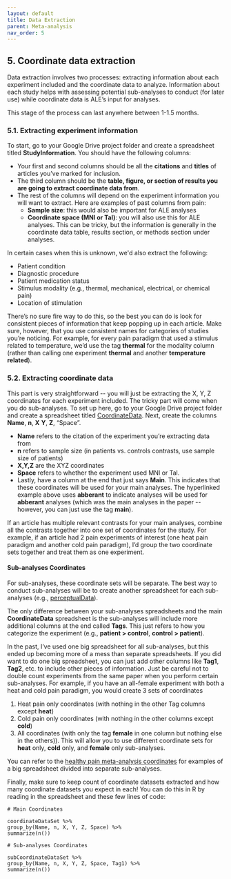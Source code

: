 ```yaml
---
layout: default
title: Data Extraction
parent: Meta-analysis
nav_order: 5
---
```


## 5. Coordinate data extraction
Data extraction involves two processes: extracting information about each experiment included and the coordinate data to analyze. Information about each study helps with assessing potential sub-analyses to conduct (for later use) while coordinate data is ALE’s input for analyses.

This stage of the process can last anywhere between 1-1.5 months.

### 5.1. Extracting experiment information
To start, go to your Google Drive project folder and create a spreadsheet titled **StudyInformation**. You should have the following columns:
  * Your first and second columns should be all the **citations** and **titles** of articles you’ve marked for inclusion.
  * The third column should be the **table, figure, or section of results you are going to extract coordinate data from**.
  * The rest of the columns will depend on the experiment information you will want to extract. Here are examples of past columns from pain:
    * **Sample size**: this would also be important for ALE analyses
    * **Coordinate space (MNI or Tal)**: you will also use this for ALE analyses. This can be tricky, but the information is generally in the coordinate data table, results section, or methods section under analyses.

In certain cases when this is unknown, we'd also extract the following:
* Patient condition
* Diagnostic procedure
* Patient medication status
* Stimulus modality (e.g., thermal, mechanical, electrical, or chemical pain)
* Location of stimulation

There’s no sure fire way to do this, so the best you can do is look for consistent pieces of information that keep popping up in each article. Make sure, however, that you use consistent names for categories of studies you’re noticing. For example, for every pain paradigm that used a stimulus related to temperature, we’d use the tag **thermal** for the modality column (rather than calling one experiment **thermal** and another **temperature related**).

### 5.2. Extracting coordinate data

This part is very straightforward -- you will just be extracting the X, Y, Z coordinates for each experiment included. The tricky part will come when you do sub-analyses. To set up here, go to your Google Drive project folder and create a spreadsheet titled [CoordinateData](https://github.com/PennLINC/Xu_fMRIChronicPain/blob/master/ale/painCoords_20200113.xls). Next, create the columns **Name**, **n**, **X** **Y**, **Z**, “Space”.
* **Name** refers to the citation of the experiment you’re extracting data from
* **n** refers to sample size (in patients vs. controls contrasts, use sample size of patients)
* **X,Y,Z** are the XYZ coordinates
* **Space** refers to whether the experiment used MNI or Tal.
* Lastly, have a column at the end that just says **Main**. This indicates that these coordinates will be used for your main analyses. The hyperlinked example above uses **abberant** to indicate analyses will be used for **abberant** analyses (which was the main analyses in the paper -- however, you can just use the tag **main**).

If an article has multiple relevant contrasts for your main analyses, combine all the contrasts together into one set of coordinates for the study. For example, if an article had 2 pain experiments of interest (one heat pain paradigm and another cold pain paradigm), I’d group the two coordinate sets together and treat them as one experiment.

#### Sub-analyses Coordinates
For sub-analyses, these coordinate sets will be separate. The best way to conduct sub-analyses will be to create another spreadsheet for each sub-analyses (e.g., [perceptualData](https://github.com/PennLINC/Xu_fMRIChronicPain/blob/master/ale/perceptualData_2020-01-21.xls)).

The only difference between your sub-analyses spreadsheets and the main **CoordinateData** spreadsheet is the sub-analyses will include more additional columns at the end called **Tags**. This just refers to how you categorize the experiment (e.g., **patient > control**, **control > patient**).

In the past, I’ve used one big spreadsheet for all sub-analyses, but this ended up becoming more of a mess than separate spreadsheets. If you did want to do one big spreadsheet, you can just add other columns like **Tag1**, **Tag2**, etc. to include other pieces of information. Just be careful not to double count experiments from the same paper when you perform certain sub-analyses. For example, if you have an all-female experiment with both a heat and cold pain paradigm, you would create 3 sets of coordinates
1. Heat pain only coordinates (with nothing in the other Tag columns except **heat**)
2. Cold pain only coordinates (with nothing in the other columns except **cold**)
3. All coordinates (with only the tag **female** in one column but nothing else in the others)).
This will allow you to use different coordinate sets for **heat** only, **cold** only, and **female** only sub-analyses.

You can refer to the [healthy pain meta-analysis coordinates](https://github.com/PennLINC/Xu_PainHealthy/blob/master/EickhoffALE/data/painHealthyCoords_20190426.xls) for examples of a big spreadsheet divided into separate sub-analyses.

Finally, make sure to keep count of coordinate datasets extracted and how many coordinate datasets you expect in each! You can do this in R by reading in the spreadsheet and these few lines of code:

```
# Main Coordinates

coordinateDataSet %>%
group_by(Name, n, X, Y, Z, Space) %>%
summarize(n())

# Sub-analyses Coordinates

subCoordinateDataSet %>%
group_by(Name, n, X, Y, Z, Space, Tag1) %>%
summarize(n())
```
